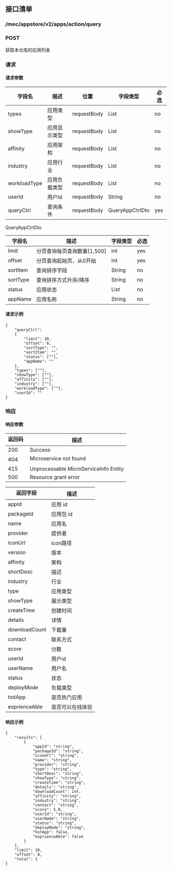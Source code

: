 ## 接口清单

### /mec/appstore/v2/apps/action/query
###  POST
获取本仓库的应用列表
### 请求
#### 请求参数
| 字段名       | 描述         |位置   | 字段类型        | 必选  |
| ------------ | ------------ | ------------ |--------------- | ---- |
| types        | 应用类型     | requestBody | List<String>    | no   |
| showType     | 应用显示类型 | requestBody | List<String>    | no   |
| affinity     | 应用架构     | requestBody | List<String>    | no   |
| industry     | 应用行业     | requestBody | List<String>    | no   |
| workloadType | 应用负载类型 | requestBody | List<String>    | no   |
| userId       | 用户Id       | requestBody | String          | no   |
| queryCtrl    | 查询条件     | requestBody | QueryAppCtrlDto | yes  |

QueryAppCtrlDto

| 字段名   | 描述                        | 字段类型     | 必选 |
| -------- | --------------------------- | ------------ | ---- |
| limit    | 分页查询每页查询数量[1,500] | int          | yes  |
| offset   | 分页查询起始页，从0开始     | int          | yes  |
| sortItem | 查询排序字段                | String       | no   |
| sortType | 查询排序方式升序/降序       | String       | no   |
| status   | 应用状态                    | List<String> | no   |
| appName  | 应用名称                    | String       | no   |

#### 请求示例
```
{
    "queryCtrl":
    {
        "limit": 10,
        "offset": 0,
        "sortType": "",
        "sortItem": "",
        "status": [""],
        "appName": ""
    },
    "types": [""],
    "showType": [""],
    "affinity": [""],
    "industry": [""],
    "workloadType": [""],
    "userId": ""
}
```

### 响应
#### 响应参数
|返回码  |描述|
|-----|-----|
|200 | Success |
|404 | Microservice not found |
|415 | Unprocessable MicroServiceInfo Entity  |
|500 | Resource grant error |

|返回字段  |描述|
|-----|-----|
|appId | 应用 id |
|packageId | 应用包 id |
|name | 应用名 |
|provider | 提供者 |
|iconUrl | icon路径 |
|version | 版本 |
|affinity | 架构 |
|shortDesc | 描述 |
|industry | 行业 |
|type | 应用类型 |
|showType | 展示类型 |
|createTime | 创建时间 |
|details | 详情 |
|downloadCount |下载量 |
|contact | 联系方式 |
|score | 分数 |
|userId | 用户id |
|userName | 用户名 |
|status | 状态 |
|deployMode | 负载类型 |
|hotApp | 是否热门应用 |
|exprienceAble | 是否可以在线体验 |

#### 响应示例
```
{
    "results": [
        {
            "appId": "string",
            "packageId": "string",
            "iconUrl": "string",
            "name": "string",
            "provider": "string",
            "type": "string",
            "shortDesc": "string",
            "showType": "string",
            "createTime": "string",
            "details": "string",
            "downloadCount": int,
            "affinity": "string",
            "industry": "string",
            "contact": "string",
            "score": 5.0,
            "userId": "string",
            "userName": "string",
            "status": "string",
            "deployMode": "string",
            "hotApp": false,
            "exprienceAble": false
        }
    ],
    "limit": 10,
    "offset": 0,
    "total": 1
}
```
